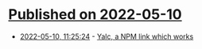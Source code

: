 # [Published on 2022-05-10](index.md)

* [2022-05-10, 11:25:24](https://news.ycombinator.com/item?id=31325788) - [Yalc, a NPM link which works](https://www.sbegaudeau.com/2022/05/05/yalc-the-npm-link-which-works.html)
